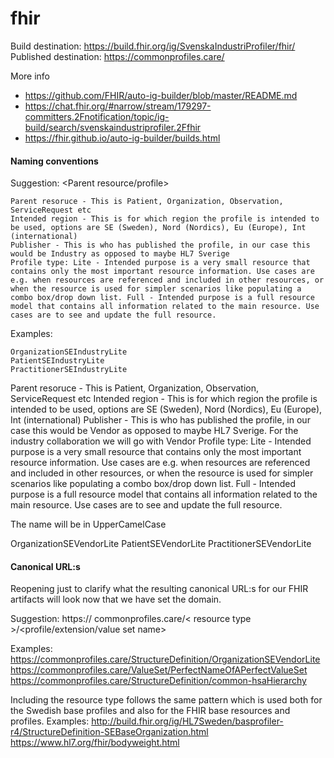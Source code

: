 # fhir
Build destination: https://build.fhir.org/ig/SvenskaIndustriProfiler/fhir/
Published destination: https://commonprofiles.care/

More info
* https://github.com/FHIR/auto-ig-builder/blob/master/README.md
* https://chat.fhir.org/#narrow/stream/179297-committers.2Fnotification/topic/ig-build/search/svenskaindustriprofiler.2Ffhir
* https://fhir.github.io/auto-ig-builder/builds.html

#### Naming conventions

Suggestion:
<Parent resource/profile>

    Parent resoruce - This is Patient, Organization, Observation, ServiceRequest etc
    Intended region - This is for which region the profile is intended to be used, options are SE (Sweden), Nord (Nordics), Eu (Europe), Int (international)
    Publisher - This is who has published the profile, in our case this would be Industry as opposed to maybe HL7 Sverige
    Profile type: Lite - Intended purpose is a very small resource that contains only the most important resource information. Use cases are e.g. when resources are referenced and included in other resources, or when the resource is used for simpler scenarios like populating a combo box/drop down list. Full - Intended purpose is a full resource model that contains all information related to the main resource. Use cases are to see and update the full resource.

Examples:

    OrganizationSEIndustryLite
    PatientSEIndustryLite
    PractitionerSEIndustryLite


Parent resoruce - This is Patient, Organization, Observation, ServiceRequest etc
Intended region - This is for which region the profile is intended to be used, options are SE (Sweden), Nord (Nordics), Eu (Europe), Int (international)
Publisher - This is who has published the profile, in our case this would be Vendor as opposed to maybe HL7 Sverige. For the industry collaboration we will go with Vendor
Profile type: Lite - Intended purpose is a very small resource that contains only the most important resource information. Use cases are e.g. when resources are referenced and included in other resources, or when the resource is used for simpler scenarios like populating a combo box/drop down list. Full - Intended purpose is a full resource model that contains all information related to the main resource. Use cases are to see and update the full resource.

The name will be in UpperCamelCase

OrganizationSEVendorLite
PatientSEVendorLite
PractitionerSEVendorLite


#### Canonical URL:s
Reopening just to clarify what the resulting canonical URL:s for our FHIR artifacts will look now that we have set the domain.

Suggestion:
https:// commonprofiles.care/< resource type >/<profile/extension/value set name>

Examples:
https://commonprofiles.care/StructureDefinition/OrganizationSEVendorLite
https://commonprofiles.care/ValueSet/PerfectNameOfAPerfectValueSet
https://commonprofiles.care/StructureDefinition/common-hsaHierarchy

Including the resource type follows the same pattern which is used both for the Swedish base profiles and also for the FHIR base resources and profiles. Examples:
http://build.fhir.org/ig/HL7Sweden/basprofiler-r4/StructureDefinition-SEBaseOrganization.html
https://www.hl7.org/fhir/bodyweight.html
